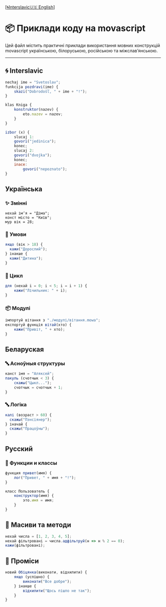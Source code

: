 [[🌀Interslavic](../06_examples.md)[🇺🇸 English](../en/06_examples.md)]


# 📦 Приклади коду на movascript

Цей файл містить практичні приклади використання мовних конструкцій movascript українською, білоруською, російською та міжслав’янською.

---

## 🌀 Interslavic
```js
nechaj ime = "Svetoslav";
funkcija pozdravi(ime) {
	skazi("Dobrodošľ, " + ime + "!");
}

klas Kniga {
	konstruktor(nazev) {
		eto.nazev = nazev;
	}
}

izbor (x) {
    sluсaj 1:
	govori("jedinica");
	konec;
	sluсaj 2:
	govori("dvojka");
	konec;
	inace:
        govori("nepoznato");
}
```

## Українська

### ✨ Змінні

```mowa
нехай імʼя = "Діма";
конст місто = "Київ";
мур вік = 28;
```
### 🔄 Умови
```js
якщо (вік > 18) {
  кажи("Дорослий");
} інакше {
  кажи("Дитина");
}
```
### 🔁 Цикл
```js
для (нехай i = 0; i < 5; i = i + 1) {
	кажи("Лічильник: " + i);
}
```

### 📦 Модулі
```js
імпортуй вітання з "./модулі/вітання.mowa";
експортуй функція вітай(хто) {
	кажи("Привіт, " + хто);
}
```

## Беларуская

### 🔤 Асноўныя структуры
```js
канст імя = "Аляксей";
пакуль (счотчык < 3) {
	скажы("Цыкл...");
	счотчык = счотчык + 1;
}
```

### 🔤 Логіка
```js
калі (возраст > 60) {
  скажы("Пэнсіянер");
} іначай {
  скажы("Працоўны");
}
```

## Русский
### 🔧 Функции и классы
```js
функция привет(имя) {
	лог("Привет, " + имя + "!");
}

класс Пользователь {
	конструктор(имя) {
		это.имя = имя;
	}
}
```
## 🧮 Масиви та методи
```js
нехай числа = [1, 2, 3, 4, 5];
нехай фільтровані = числа.адфільтруй(н => н % 2 == 0);
кажи(фільтровані);
```
## 🔀 Проміси
```js
новий Обіцянка(виконати, відхилити) {
	якщо (успішно) {
		виконати("Все добре");
	} інакше {
		відхилити("Щось пішло не так");
	}
}
```
